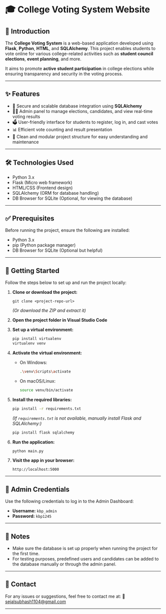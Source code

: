 # 🎓 College Voting System Website

## 📌 Introduction

The **College Voting System** is a web-based application developed using **Flask**, **Python**, **HTML**, and **SQLAlchemy**. This project enables students to vote online for various college-related activities such as **student council elections**, **event planning**, and more.

It aims to promote **active student participation** in college elections while ensuring transparency and security in the voting process.

---

## ✨ Features

* 🔐 Secure and scalable database integration using **SQLAlchemy**
* 🧑‍💼 Admin panel to manage elections, candidates, and view real-time voting results
* 🗳️ User-friendly interface for students to register, log in, and cast votes
* 📊 Efficient vote counting and result presentation
* 📁 Clean and modular project structure for easy understanding and maintenance

---

## 🛠️ Technologies Used

* Python 3.x
* Flask (Micro web framework)
* HTML/CSS (Frontend design)
* SQLAlchemy (ORM for database handling)
* DB Browser for SQLite (Optional, for viewing the database)

---

## ✅ Prerequisites

Before running the project, ensure the following are installed:

* Python 3.x
* pip (Python package manager)
* DB Browser for SQLite (Optional but helpful)

---

## 🚀 Getting Started

Follow the steps below to set up and run the project locally:

1. **Clone or download the project:**

   ```
   git clone <project-repo-url>
   ```

   *(Or download the ZIP and extract it)*

2. **Open the project folder in Visual Studio Code**

3. **Set up a virtual environment:**

   ```bash
   pip install virtualenv
   virtualenv venv
   ```

4. **Activate the virtual environment:**

   * On Windows:

     ```bash
     .\venv\Scripts\activate
     ```

   * On macOS/Linux:

     ```bash
     source venv/bin/activate
     ```

5. **Install the required libraries:**

   ```bash
   pip install -r requirements.txt
   ```

   *(If `requirements.txt` is not available, manually install Flask and SQLAlchemy:)*

   ```bash
   pip install flask sqlalchemy
   ```

6. **Run the application:**

   ```bash
   python main.py
   ```

7. **Visit the app in your browser:**

   ```
   http://localhost:5000
   ```

---

## 🔐 Admin Credentials

Use the following credentials to log in to the Admin Dashboard:

* **Username:** `kbp_admin`
* **Password:** `kbp1245`

---

## 📌 Notes

* Make sure the database is set up properly when running the project for the first time.
* For testing purposes, predefined users and candidates can be added to the database manually or through the admin panel.

---

## 📧 Contact

For any issues or suggestions, feel free to contact me at:
📩 sejalsubhash1104@gmail.com

---


